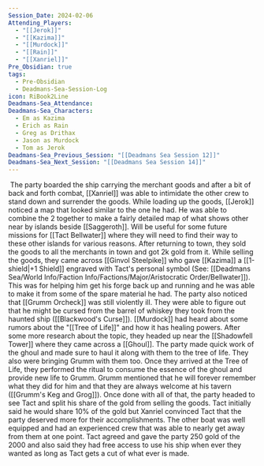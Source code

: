 ```yaml
---
Session_Date: 2024-02-06
Attending_Players:
  - "[[Jerok]]"
  - "[[Kazima]]"
  - "[[Murdock]]"
  - "[[Rain]]"
  - "[[Xanriel]]"
Pre_Obsidian: true
tags:
  - Pre-Obsidian
  - Deadmans-Sea-Session-Log
icon: RiBook2Line
Deadmans-Sea_Attendance: 
Deadmans-Sea_Characters:
  - Em as Kazima
  - Erich as Rain
  - Greg as Drithax
  - Jason as Murdock
  - Tom as Jerok
Deadmans-Sea_Previous_Session: "[[Deadmans Sea Session 12]]"
Deadmans-Sea_Next_Session: "[[Deadmans Sea Session 14]]"
---
```



 The party boarded the ship carrying the merchant goods and after a bit of back and forth combat, [[Xanriel]] was able to intimidate the other crew to stand down and surrender the goods. While loading up the goods, [[Jerok]] noticed a map that looked similar to the one he had. He was able to combine the 2 together to make a fairly detailed map of what shows other near by islands beside [[Saggeroth]]. Will be useful for some future missions for [[Tact Bellwater]] where they will need to find their way to these other islands for various reasons. After returning to town, they sold the goods to all the merchants in town and got 2k gold from it. While selling the goods, they came across [[Ginvol Steelpike]] who gave [[Kazima]] a [[1-shield|+1 Shield]] engraved with Tact's personal symbol (See: [[Deadmans Sea/World Info/Faction Info/Factions/Major/Aristocratic Order/Bellwater]]). This was for helping him get his forge back up and running and he was able to make it from some of the spare material he had. The party also noticed that [[Grumm Orcheck]] was still violently ill. They were able to figure out that he might be cursed from the barrel of whiskey they took from the haunted ship ([[Blackwood's Curse]]). [[Murdock]] had heard about some rumors about the "[[Tree of Life]]" and how it has healing powers. After some more research about the topic, they headed up near the [[Shadowfell Tower]] where they came across a [[Ghoul]]. The party made quick work of the ghoul and made sure to haul it along with them to the tree of life. They also were bringing Grumm with them too. Once they arrived at the Tree of Life, they performed the ritual to consume the essence of the ghoul and provide new life to Grumm. Grumm mentioned that he will forever remember what they did for him and that they are always welcome at his tavern ([[Grumm's Keg and Grog]]). Once done with all of that, the party headed to see Tact and split his share of the gold from selling the goods. Tact initially said he would share 10% of the gold but Xanriel convinced Tact that the party deserved more for their accomplishments. The other boat was well equipped and had an experienced crew that was able to nearly get away from them at one point. Tact agreed and gave the party 250 gold of the 2000 and also said they had free access to use his ship when ever they wanted as long as Tact gets a cut of what ever is made.



